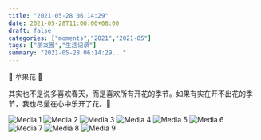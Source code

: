 ```yaml
---
title: "2021-05-28 06:14:29"
date: 2021-05-28T11:00:00+08:00
draft: false
categories: ["moments","2021","2021-05"]
tags: ["朋友圈","生活记录"]
summary: "2021-05-28 06:14:29..."
---
```


🍎 苹果花 🍎

其实也不是说多喜欢春天，而是喜欢所有开花的季节。如果有实在开不出花的季节，我也尽量在心中乐开了花。🤭

![Media 1](/Moments/photos/2021-05-28/202105280614290.jpg)
![Media 2](/Moments/photos/2021-05-28/202105280614291.jpg)
![Media 3](/Moments/photos/2021-05-28/202105280614292.jpg)
![Media 4](/Moments/photos/2021-05-28/202105280614293.jpg)
![Media 5](/Moments/photos/2021-05-28/202105280614294.jpg)
![Media 6](/Moments/photos/2021-05-28/202105280614295.jpg)
![Media 7](/Moments/photos/2021-05-28/202105280614296.jpg)
![Media 8](/Moments/photos/2021-05-28/202105280614297.jpg)
![Media 9](/Moments/photos/2021-05-28/202105280614298.jpg)

